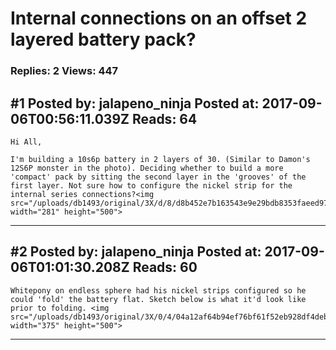 # Internal connections on an offset 2 layered battery pack?

### Replies: 2 Views: 447

## \#1 Posted by: jalapeno_ninja Posted at: 2017-09-06T00:56:11.039Z Reads: 64

```
Hi All, 

I'm building a 10s6p battery in 2 layers of 30. (Similar to Damon's 12S6P monster in the photo). Deciding whether to build a more 'compact' pack by sitting the second layer in the 'grooves' of the first layer. Not sure how to configure the nickel strip for the internal series connections?<img src="/uploads/db1493/original/3X/d/8/d8b452e7b163543e9e29bdb8353faeed975043bd.PNG" width="281" height="500">
```

---
## \#2 Posted by: jalapeno_ninja Posted at: 2017-09-06T01:01:30.208Z Reads: 60

```
Whitepony on endless sphere had his nickel strips configured so he could 'fold' the battery flat. Sketch below is what it'd look like prior to folding. <img src="/uploads/db1493/original/3X/0/4/04a12af64b94ef76bf61f52eb928df4deb374193.JPG" width="375" height="500">
```

---
